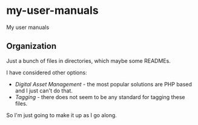 # my-user-manuals

My user manuals

## Organization

Just a bunch of files in directories, which maybe some READMEs.

I have considered other options:

- *Digital Asset Management* - the most popular solutions are PHP based and I just can't do that.
- *Tagging* - there does not seem to be any standard for tagging these files.

So I'm just going to make it up as I go along.
